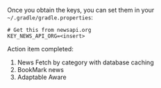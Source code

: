 Once you obtain the keys, you can set them in your `~/.gradle/gradle.properties`:

```
# Get this from newsapi.org
KEY_NEWS_API_ORG=<insert>
```

Action item completed:
1. News Fetch by category with database caching
2. BookMark news
3. Adaptable Aware